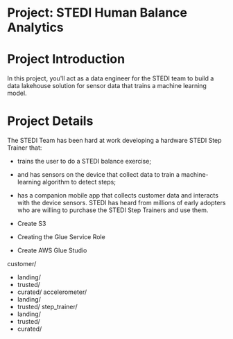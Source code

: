 # Project: STEDI Human Balance Analytics
# Project Introduction

In this project, you'll act as a data engineer for the STEDI team to build a data lakehouse solution for sensor data that trains a machine learning model.
# Project Details
The STEDI Team has been hard at work developing a hardware STEDI Step Trainer that:

+ trains the user to do a STEDI balance exercise;
+ and has sensors on the device that collect data to train a machine-learning algorithm to detect steps;
+ has a companion mobile app that collects customer data and interacts with the device sensors.
STEDI has heard from millions of early adopters who are willing to purchase the STEDI Step Trainers and use them.

+ Create S3
+ Creating the Glue Service Role
+ Create AWS Glue Studio

customer/
- landing/
- trusted/
- curated/
accelerometer/
- landing/
- trusted/
step_trainer/
- landing/
- trusted/
- curated/

